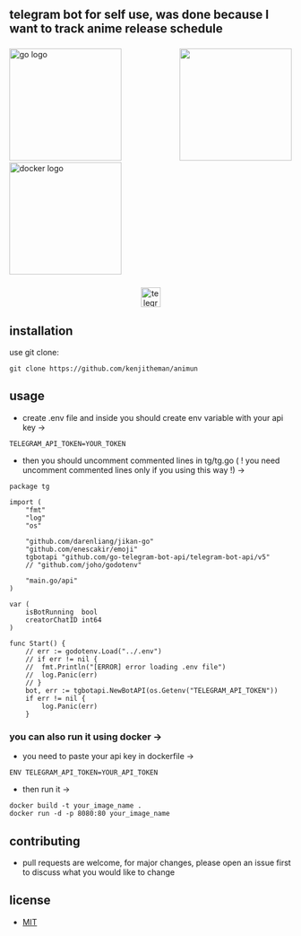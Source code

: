 <h2 align="left">telegram bot for self use, was done because I want to track anime release schedule</h2>

###

<img align="right" height="200" src="https://media.tenor.com/6OCEdkhjHKUAAAAC/d4dj-first-mix-d4dj.gif"  />

###

<div align="left">
  <img src="https://cdn.jsdelivr.net/gh/devicons/devicon/icons/go/go-original.svg" height="200" alt="go logo"  />
  <img width="" />
  <img src="https://cdn.jsdelivr.net/gh/devicons/devicon/icons/docker/docker-original.svg" height="200" alt="docker logo"  />
</div>

###

<div align="center">
  <a href="https://t.me/animun_bot" target="_blank">
    <img src="https://img.shields.io/static/v1?message=ANIMUN&logo=telegram&label=&color=2CA5E0&logoColor=white&labelColor=&style=for-the-badge" height="35" alt="telegram logo"  />
  </a>
</div>

###

## installation

use git clone:

```
git clone https://github.com/kenjitheman/animun
```

## usage
- create .env file and inside you should create env variable with your api key ->
```
TELEGRAM_API_TOKEN=YOUR_TOKEN
```
- then you should uncomment commented lines in tg/tg.go ( ! you need uncomment commented lines only if you using this way !) ->
```
package tg

import (
	"fmt"
	"log"
	"os"

	"github.com/darenliang/jikan-go"
	"github.com/enescakir/emoji"
	tgbotapi "github.com/go-telegram-bot-api/telegram-bot-api/v5"
	// "github.com/joho/godotenv"

	"main.go/api"
)

var (
	isBotRunning  bool
	creatorChatID int64
)

func Start() {
	// err := godotenv.Load("../.env")
	// if err != nil {
	// 	fmt.Println("[ERROR] error loading .env file")
	// 	log.Panic(err)
	// }
	bot, err := tgbotapi.NewBotAPI(os.Getenv("TELEGRAM_API_TOKEN"))
	if err != nil {
		log.Panic(err)
	}
```
### you can also run it using docker ->
- you need to paste your api key in dockerfile ->
```
ENV TELEGRAM_API_TOKEN=YOUR_API_TOKEN
```
- then run it ->
```
docker build -t your_image_name .
docker run -d -p 8080:80 your_image_name
```
## contributing

- pull requests are welcome, for major changes, please open an issue first
to discuss what you would like to change

## license

- [MIT](https://choosealicense.com/licenses/mit/)
